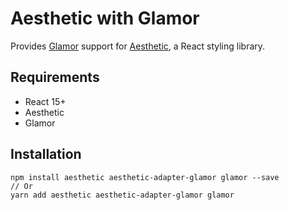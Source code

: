 # Aesthetic with Glamor

Provides [Glamor](https://github.com/threepointone/glamor) support for
[Aesthetic](https://github.com/milesj/aesthetic), a React styling library.

## Requirements

- React 15+
- Aesthetic
- Glamor

## Installation

```
npm install aesthetic aesthetic-adapter-glamor glamor --save
// Or
yarn add aesthetic aesthetic-adapter-glamor glamor
```
